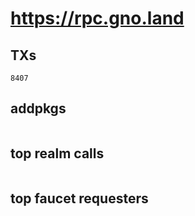 # https://rpc.gno.land

## TXs
```
8407
```

## addpkgs
```
```

## top realm calls
```
```

## top faucet requesters
```
```

